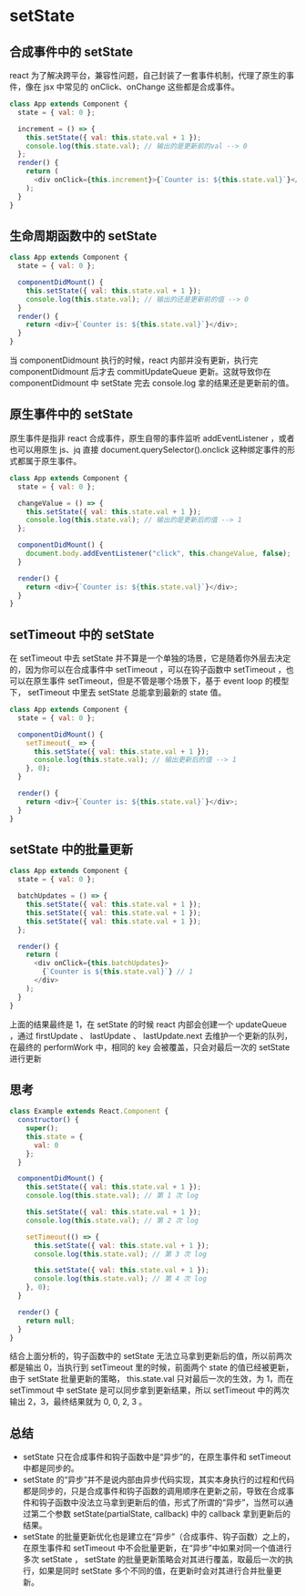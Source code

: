 # setState

## 合成事件中的 setState

react 为了解决跨平台，兼容性问题，自己封装了一套事件机制，代理了原生的事件，像在 jsx 中常见的 onClick、onChange 这些都是合成事件。

```js
class App extends Component {
  state = { val: 0 };

  increment = () => {
    this.setState({ val: this.state.val + 1 });
    console.log(this.state.val); // 输出的是更新前的val --> 0
  };
  render() {
    return (
      <div onClick={this.increment}>{`Counter is: ${this.state.val}`}</div>
    );
  }
}
```

## 生命周期函数中的 setState

```js
class App extends Component {
  state = { val: 0 };

  componentDidMount() {
    this.setState({ val: this.state.val + 1 });
    console.log(this.state.val); // 输出的还是更新前的值 --> 0
  }
  render() {
    return <div>{`Counter is: ${this.state.val}`}</div>;
  }
}
```

当 componentDidmount 执行的时候，react 内部并没有更新，执行完 componentDidmount 后才去 commitUpdateQueue 更新。这就导致你在 componentDidmount 中 setState 完去 console.log 拿的结果还是更新前的值。

## 原生事件中的 setState

原生事件是指非 react 合成事件，原生自带的事件监听 addEventListener ，或者也可以用原生 js、jq 直接 document.querySelector().onclick 这种绑定事件的形式都属于原生事件。

```js
class App extends Component {
  state = { val: 0 };

  changeValue = () => {
    this.setState({ val: this.state.val + 1 });
    console.log(this.state.val); // 输出的是更新后的值 --> 1
  };

  componentDidMount() {
    document.body.addEventListener("click", this.changeValue, false);
  }

  render() {
    return <div>{`Counter is: ${this.state.val}`}</div>;
  }
}
```

## setTimeout 中的 setState

在 setTimeout 中去 setState 并不算是一个单独的场景，它是随着你外层去决定的，因为你可以在合成事件中 setTimeout ，可以在钩子函数中 setTimeout ，也可以在原生事件 setTimeout，但是不管是哪个场景下，基于 event loop 的模型下， setTimeout 中里去 setState 总能拿到最新的 state 值。

```js
class App extends Component {
  state = { val: 0 };

  componentDidMount() {
    setTimeout(_ => {
      this.setState({ val: this.state.val + 1 });
      console.log(this.state.val); // 输出更新后的值 --> 1
    }, 0);
  }

  render() {
    return <div>{`Counter is: ${this.state.val}`}</div>;
  }
}
```

## setState 中的批量更新

```js
class App extends Component {
  state = { val: 0 };

  batchUpdates = () => {
    this.setState({ val: this.state.val + 1 });
    this.setState({ val: this.state.val + 1 });
    this.setState({ val: this.state.val + 1 });
  };

  render() {
    return (
      <div onClick={this.batchUpdates}>
        {`Counter is ${this.state.val}`} // 1
      </div>
    );
  }
}
```

上面的结果最终是 1，在 setState 的时候 react 内部会创建一个 updateQueue ，通过 firstUpdate 、 lastUpdate 、 lastUpdate.next 去维护一个更新的队列，在最终的 performWork 中，相同的 key 会被覆盖，只会对最后一次的 setState 进行更新

## 思考

```js
class Example extends React.Component {
  constructor() {
    super();
    this.state = {
      val: 0
    };
  }

  componentDidMount() {
    this.setState({ val: this.state.val + 1 });
    console.log(this.state.val); // 第 1 次 log

    this.setState({ val: this.state.val + 1 });
    console.log(this.state.val); // 第 2 次 log

    setTimeout(() => {
      this.setState({ val: this.state.val + 1 });
      console.log(this.state.val); // 第 3 次 log

      this.setState({ val: this.state.val + 1 });
      console.log(this.state.val); // 第 4 次 log
    }, 0);
  }

  render() {
    return null;
  }
}
```

结合上面分析的，钩子函数中的 setState 无法立马拿到更新后的值，所以前两次都是输出 0，当执行到 setTimeout 里的时候，前面两个 state 的值已经被更新，由于 setState 批量更新的策略， this.state.val 只对最后一次的生效，为 1，而在 setTimmout 中 setState 是可以同步拿到更新结果，所以 setTimeout 中的两次输出 2，3，最终结果就为 0, 0, 2, 3 。

## 总结

- setState 只在合成事件和钩子函数中是“异步”的，在原生事件和 setTimeout 中都是同步的。
- setState 的“异步”并不是说内部由异步代码实现，其实本身执行的过程和代码都是同步的，只是合成事件和钩子函数的调用顺序在更新之前，导致在合成事件和钩子函数中没法立马拿到更新后的值，形式了所谓的“异步”，当然可以通过第二个参数 setState(partialState, callback) 中的 callback 拿到更新后的结果。
- setState 的批量更新优化也是建立在“异步”（合成事件、钩子函数）之上的，在原生事件和 setTimeout 中不会批量更新，在“异步”中如果对同一个值进行多次 setState ， setState 的批量更新策略会对其进行覆盖，取最后一次的执行，如果是同时 setState 多个不同的值，在更新时会对其进行合并批量更新。
